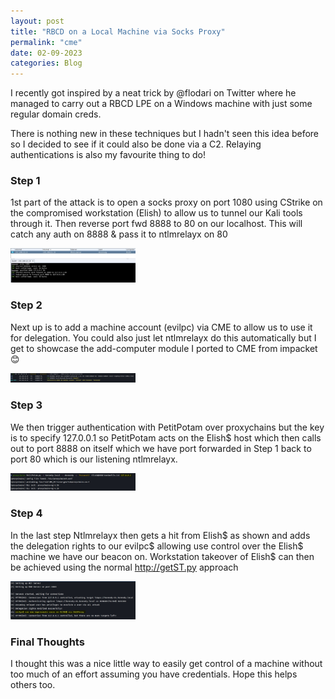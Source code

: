 ```yaml
---
layout: post
title: "RBCD on a Local Machine via Socks Proxy"
permalink: "cme"
date: 02-09-2023
categories: Blog
---
```


I recently got inspired by a neat trick by @flodari on Twitter where he managed to carry out a RBCD LPE on a Windows machine with just some regular domain creds.

There is nothing new in these techniques but I hadn't seen this idea before so I decided to see if it could also be done via a C2. Relaying authentications is also my favourite thing to do! 

### Step 1

1st part of the attack is to open a socks proxy on port 1080 using CStrike on the compromised workstation (Elish) to allow us to tunnel our Kali tools through it.
Then reverse port fwd 8888 to 80 on our localhost. This will catch any auth on 8888 & pass it to ntlmrelayx on 80

<img src="/assets/img/CSProxy.jpg" width="200"/>

### Step 2

Next up is to add a machine account (evilpc) via CME to allow us to use it for delegation. You could also just let ntlmrelayx do this automatically but I get to showcase the add-computer module I ported to CME from impacket😊

<img src="/assets/img/CMEAdd.jpg" width="200"/>


### Step 3

We then trigger authentication with PetitPotam over proxychains but the key is to specify 127.0.0.1 so PetitPotam acts on the Elish$ host which then calls out to port 8888 on itself which we have port forwarded in Step 1 back to port 80 which is our listening ntlmrelayx.

<img src="/assets/img/PetitPotam.jpg" width="200"/>

### Step 4

In the last step Ntlmrelayx then gets a hit from Elish$ as shown and adds the delegation rights to our evilpc$ allowing use control over the Elish$ machine we have our beacon on. Workstation takeover of Elish$ can then be achieved using the normal http://getST.py approach

<img src="/assets/img/Result.jpg" width="200"/>


### Final Thoughts

I thought this was a nice little way to easily get control of a machine without too much of an effort assuming you have credentials. Hope this helps others too.
